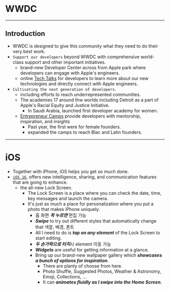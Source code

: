 # WWDC
---

## Introduction
- WWDC is designed to give this community what they need to do their very best work.
- `Support our developers` beyond WWDC with comprehensive world-class support and other important initiatives.
    - brand-new Developer Center across from Apple park where developers can engage with Apple's engineers.
    - online <a href="https://developer.apple.com/kr/tech-talks/">Tech Talks</a> for developers to learn more about our new technologies and directly connect with Apple engineers.
- `Cultivating the next generation of developers`.
    - including efforts to reach underrepresented communities.
    - The academies 17 around thw worlds including Detroit as a part of Apple's Racial Equity and Justice Initiative.
        - In Saudi Arabia, launched first developer academy for women.
    - <a href="https://developer.apple.com/entrepreneur-camp/">Entrepreneur Camps</a> provide developers with mentorship, inspiration, and insights
        - Past year, the first were for female founders.
        - expanded the camps to reach Blac and Latin founders.

---

# iOS

- Together with iPhone, iOS helps you get so much done.
- <a href="https://www.apple.com/kr/ios/ios-16-preview/">`iOS 16`</a>, offers new intelligence, sharing, and communication features that are going to enhance.
    - the all-new Lock Screen. 
        - The Lock Screen is a place where you can check the date, time, key messages and launch the camera.
        - It's just as much a place for personalization where you put a photo that makes iPhone uniquely.
            - 홈 화면 ***꾹 누르면*** 편집 가능
            - ***Swipe*** to try out different styles that automatically change that 색깔, 배경, 폰트
            - All I need to do is ***tap on any element*** of the Lock Screen to start editing.
            - ***두 손가락으로 터치***시 element 이동 가능
            - ***Widgets*** are useful for getting information at a glance.
            - Bring up our brand-new wallpaper gallery which ***showcases a bunch of options for inspiration***.
                - There are planty of choose from here.
                - Photo Shuffle, Suggested Photos, Weather & Astronomy, Emoji, Collections, ...
                - It can ***animates fluidly as I swipe into the Home Screen***.